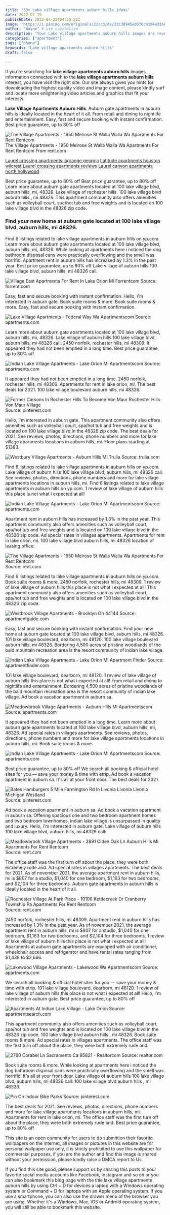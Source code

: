 ```yaml
---
title: "33+ Lake village apartments auburn hills ideas"
date: 2022-01-19
publishDate: 2022-04-22T04:50:22Z
image: "https://i.pinimg.com/originals/22/c3/89/22c38945e05f6c4104e32600b51122cd.jpg"
author: "Wayne" # use capitalize
description: "Your Lake village apartments auburn hills images are ready. Lake village apartments auburn hills are a topic that is being searched for and liked by netizens today. You can Find and Download the Lake village apartments auburn hills files here. Find and Download all free images."
categories: ["apartment"]
tags: ["phone"]
keywords: "Lake village apartments auburn hills"
draft: false

---
```


If you're searching for **lake village apartments auburn hills** images information connected with to the **lake village apartments auburn hills** interest, you have visit the right  site.  Our site always  gives you  hints  for downloading  the highest  quality video and image  content, please kindly surf and locate more enlightening video articles and graphics  that fit your interests.

**Lake Village Apartments Auburn Hills**. Auburn gate apartments in auburn hills is ideally located in the heart of it all. From retail and dining to nightlife and entertainment. Easy, fast and secure booking with instant confirmation. Best price guarantee, up to 80% off

![The Village Apartments - 1950 Melrose St Walla Walla Wa Apartments For Rent Rentcom](https://rentpath-res.cloudinary.com/$img_current/t_3x2_jpg_xl/t_unpaid/c80d5c172cd655029378f65e8462234f "The Village Apartments - 1950 Melrose St Walla Walla Wa Apartments For Rent Rentcom")
The Village Apartments - 1950 Melrose St Walla Walla Wa Apartments For Rent Rentcom From rent.com

[Laurel crossing apartments lagrange georgia](/laurel-crossing-apartments-lagrange-georgia/)
[Latitude apartments houston wilcrest](/latitude-apartments-houston-wilcrest/)
[Laurel crossing apartments reviews](/laurel-crossing-apartments-reviews/)
[Laurel canyon apartments north hollywood](/laurel-canyon-apartments-north-hollywood/)

Best price guarantee, up to 80% off Best price guarantee, up to 80% off Learn more about auburn gate apartments located at 100 lake village blvd, auburn hills, mi, 48326. Lake village of rochester hills. 100 lake village blvd auburn hills , mi 48326. This apartment community also offers amenities such as volleyball court, spa/hot tub and free weights and is located on 100 lake village blvd in the 48326 zip code.

### Find your new home at auburn gate located at 100 lake village blvd, auburn hills, mi 48326.

Find 6 listings related to lake village apartments in auburn hills on yp.com. Learn more about auburn gate apartments located at 100 lake village blvd, auburn hills, mi, 48326. While looking at apartments here i noticed the dog bathroom disposal cans were practically overflowing and the smell was horrific! Apartment rent in auburn hills has increased by 1.3% in the past year. Best price guarantee, up to 80% off Lake village of auburn hills 100 lake village blvd, auburn hills, mi 48326 call:


![Village East Apartments For Rent In Lake Orion Mi Forrentcom](https://images1.forrent.com/i2/mwg4LaMj9fF4Q2EYKDPQnq_4S0MzndPslfRzWgyjiyU/117/image.jpg "Village East Apartments For Rent In Lake Orion Mi Forrentcom")
Source: forrent.com

Easy, fast and secure booking with instant confirmation. Hello, i&#039;m interested in auburn gate. Book suite rooms &amp; more. Book suite rooms &amp; more. Easy, fast and secure booking with instant confirmation.

![Lake Village Apartments - Federal Way Wa Apartmentscom](https://images1.apartments.com/i2/U_bja_WX54h9FR6P9iI1wi-fodrt0AxunFfruDYOvrk/111/lake-village-apartments-federal-way-wa-primary-photo.jpg "Lake Village Apartments - Federal Way Wa Apartmentscom")
Source: apartments.com

Learn more about auburn gate apartments located at 100 lake village blvd, auburn hills, mi, 48326. Lake village of auburn hills 100 lake village blvd, auburn hills, mi 48326 call: 2450 norfolk, rochester hills, mi 48309. It appeared they had not been emptied in a long time. Best price guarantee, up to 80% off

![Indian Lake Village Apartments - Lake Orion Mi Apartmentscom](https://images1.apartments.com/i2/b_NcV1DjDunhE8Qvid_mQaXffSSJrR5S11Hs28993pQ/117/indian-lake-village-apartments-lake-orion-mi-kitchen.jpg?p=1 "Indian Lake Village Apartments - Lake Orion Mi Apartmentscom")
Source: apartments.com

It appeared they had not been emptied in a long time. 2450 norfolk, rochester hills, mi 48309. Apartments for rent in lake orion, mi. The best deals for 2021. 100 lake village boulevard auburn hills, mi 48326.

![Former Carsons In Rochester Hills To Become Von Maur Rochester Hills Von Maur Village](https://i.pinimg.com/originals/55/d3/a0/55d3a0d2f0da821b4d4a8cf1b3493239.jpg "Former Carsons In Rochester Hills To Become Von Maur Rochester Hills Von Maur Village")
Source: pinterest.com

Hello, i&#039;m interested in auburn gate. This apartment community also offers amenities such as volleyball court, spa/hot tub and free weights and is located on 100 lake village blvd in the 48326 zip code. The best deals for 2021. See reviews, photos, directions, phone numbers and more for lake village apartments locations in auburn hills, mi. Floor plans starting at $1383.

![Westbury Village Apartments - Auburn Hills Mi Trulia](https://www.trulia.com/pictures/thumbs_4/zillowstatic/fp/2be9f864310c0a64d9ff85d37af2365f-full.jpg "Westbury Village Apartments - Auburn Hills Mi Trulia")
Source: trulia.com

Find 6 listings related to lake village apartments in auburn hills on yp.com. Lake village of auburn hills 100 lake village blvd, auburn hills, mi 48326 call: See reviews, photos, directions, phone numbers and more for lake village apartments locations in auburn hills, mi. Find 6 listings related to lake village apartments in auburn hills on yp.com. 1 review of lake village of auburn hills this place is not what i expected at all!

![Indian Lake Village Apartments - Lake Orion Mi Apartmentscom](https://images1.apartments.com/i2/1GS3gO7Q1sELrBdGqiz4lZyGgCDRweERrNLUZx4e44Y/111/indian-lake-village-apartments-lake-orion-mi-primary-photo.jpg "Indian Lake Village Apartments - Lake Orion Mi Apartmentscom")
Source: apartments.com

Apartment rent in auburn hills has increased by 1.3% in the past year. This apartment community also offers amenities such as volleyball court, spa/hot tub and free weights and is located on 100 lake village blvd in the 48326 zip code. Ad special rates in villages apartments. Apartments for rent in lake orion, mi. 100 lake village blvd auburn hills, mi 48326 location of leasing office:

![The Village Apartments - 1950 Melrose St Walla Walla Wa Apartments For Rent Rentcom](https://rentpath-res.cloudinary.com/$img_current/t_3x2_jpg_xl/t_unpaid/c80d5c172cd655029378f65e8462234f "The Village Apartments - 1950 Melrose St Walla Walla Wa Apartments For Rent Rentcom")
Source: rent.com

Find 6 listings related to lake village apartments in auburn hills on yp.com. Book suite rooms &amp; more. 2450 norfolk, rochester hills, mi 48309. 1 review of lake village of auburn hills this place is not what i expected at all! This apartment community also offers amenities such as volleyball court, spa/hot tub and free weights and is located on 100 lake village blvd in the 48326 zip code.

![Westbrook Village Apartments - Brooklyn Oh 44144](https://rentpath-res.cloudinary.com/$img_current/t_3x2_jpg_lg/1cb301c55810fb2dda0b321db7ecffba "Westbrook Village Apartments - Brooklyn Oh 44144")
Source: apartmentguide.com

Easy, fast and secure booking with instant confirmation. Find your new home at auburn gate located at 100 lake village blvd, auburn hills, mi 48326. 101 lake village boulevard, dearborn, mi 48120. 100 lake village boulevard auburn hills, mi 48326. Bordering 4,500 acres of pristine woodlands of the bald mountain recreation area is the resort community of indian lake village.

![Indian Lake Village Apartments - Lake Orion Mi Apartment Finder](https://image1.apartmentfinder.com/i2/rsgtRQySUENmQyHt0we6ObJlfjrmsH6ZoT5C_XApVk4/117/indian-lake-village-apartments-lake-orion-mi-2br-2ba---997-sf-norway.jpg "Indian Lake Village Apartments - Lake Orion Mi Apartment Finder")
Source: apartmentfinder.com

101 lake village boulevard, dearborn, mi 48120. 1 review of lake village of auburn hills this place is not what i expected at all! From retail and dining to nightlife and entertainment. Bordering 4,500 acres of pristine woodlands of the bald mountain recreation area is the resort community of indian lake village. Ad book a vacation apartment in auburn  sa.

![Meadowbrook Village Apartments - Auburn Hills Mi Apartmentscom](https://images1.apartments.com/i2/Iwzd0298VsWT8vqp1Qcu6Ub67TnW3FT7uaggCRJB0Jk/111/meadowbrook-village-auburn-hills-mi-primary-photo.jpg "Meadowbrook Village Apartments - Auburn Hills Mi Apartmentscom")
Source: apartments.com

It appeared they had not been emptied in a long time. Learn more about auburn gate apartments located at 100 lake village blvd, auburn hills, mi, 48326. Ad special rates in villages apartments. See reviews, photos, directions, phone numbers and more for lake village apartments locations in auburn hills, mi. Book suite rooms &amp; more.

![Indian Lake Village Apartments - Lake Orion Mi Apartmentscom](https://images1.apartments.com/i2/y_5E55dLQS6Frkxi0IsVvpRYal9d7nN4wbds97OsLTs/117/indian-lake-village-apartments-lake-orion-mi-entrance-and-dining-room.jpg?p=1 "Indian Lake Village Apartments - Lake Orion Mi Apartmentscom")
Source: apartments.com

Best price guarantee, up to 80% off We search all booking &amp; official hotel sites for you — save your money &amp; time with etrip. Ad book a vacation apartment in auburn  sa. It&#039;s all at your front door. The best deals for 2021.

![Bates Hamburgers 5 Mile Farmington Rd In Livonia Livonia Livonia Michigan Westland](https://i.pinimg.com/originals/bc/4f/e0/bc4fe0bde089707317dd0cb4c40d2a2d.jpg "Bates Hamburgers 5 Mile Farmington Rd In Livonia Livonia Livonia Michigan Westland")
Source: pinterest.com

Ad book a vacation apartment in auburn  sa. Ad book a vacation apartment in auburn  sa. Offering spacious one and two bedroom apartment homes and two bedroom townhomes, indian lake village is unsurpassed in quality and luxury. Hello, i&#039;m interested in auburn gate. Lake village of auburn hills 100 lake village blvd, auburn hills, mi 48326 call:

![Meadowbrook Village Apartments - 2891 Olden Oak Ln Auburn Hills Mi Apartments For Rent Rentcom](https://rentpath-res.cloudinary.com/$img_current/t_3x2_jpg_xl/t_unpaid/4811896f00d526f4fb13363f8cc7bb97 "Meadowbrook Village Apartments - 2891 Olden Oak Ln Auburn Hills Mi Apartments For Rent Rentcom")
Source: rent.com

The office staff was the first turn off about the place, they were both extremely rude and. Ad special rates in villages apartments. The best deals for 2021. As of november 2021, the average apartment rent in auburn hills, mi is $807 for a studio, $1,040 for one bedroom, $1,163 for two bedrooms, and $2,104 for three bedrooms. Auburn gate apartments in auburn hills is ideally located in the heart of it all.

![Rochester Village At Park Place - 10100 Kettlecreek Dr Cranberry Township Pa Apartments For Rent Rentcom](https://rentpath-res.cloudinary.com/$img_current/t_3x2_jpg_xl/cc523a27b300b6935ea4dff93a22c88a "Rochester Village At Park Place - 10100 Kettlecreek Dr Cranberry Township Pa Apartments For Rent Rentcom")
Source: rent.com

2450 norfolk, rochester hills, mi 48309. Apartment rent in auburn hills has increased by 1.3% in the past year. As of november 2021, the average apartment rent in auburn hills, mi is $807 for a studio, $1,040 for one bedroom, $1,163 for two bedrooms, and $2,104 for three bedrooms. 1 review of lake village of auburn hills this place is not what i expected at all! Apartments at auburn gate apartments are equipped with air conditioner, wheelchair access and refrigerator and have rental rates ranging from $1,438 to $2,666.

![Lakewood Village Apartments - Lakewood Wa Apartmentscom](https://images1.apartments.com/i2/0nSU2P_aqwEZpb3VILUZngCfyWy68D0T8xw64smAT9w/111/lakewood-village-apartments-lakewood-wa-primary-photo.jpg "Lakewood Village Apartments - Lakewood Wa Apartmentscom")
Source: apartments.com

We search all booking &amp; official hotel sites for you — save your money &amp; time with etrip. 101 lake village boulevard, dearborn, mi 48120. 1 review of lake village of auburn hills this place is not what i expected at all! Hello, i&#039;m interested in auburn gate. Best price guarantee, up to 80% off

![Apartments At Indian Lake Village - Lake Orion](https://www.apartmentsearch.com/databaseimages/f9cedb91-c7b9-4e53-b2aa-239f80eb9592.jpg?w=750&amp;h=500&amp;404=~/assets/images/caro-coming-soon.jpg&amp;mode=crop "Apartments At Indian Lake Village - Lake Orion")
Source: apartmentsearch.com

This apartment community also offers amenities such as volleyball court, spa/hot tub and free weights and is located on 100 lake village blvd in the 48326 zip code. 100 lake village blvd auburn hills , mi 48326. Book suite rooms &amp; more. Ad special rates in villages apartments. The office staff was the first turn off about the place, they were both extremely rude and.

![2760 Corabel Ln Sacramento Ca 95821 - Realtorcom](https://ar.rdcpix.com/c041480aa4c5c5588b245911db86edd3c-f1885812396o.jpg "2760 Corabel Ln Sacramento Ca 95821 - Realtorcom")
Source: realtor.com

Book suite rooms &amp; more. While looking at apartments here i noticed the dog bathroom disposal cans were practically overflowing and the smell was horrific! It&#039;s all at your front door. Lake village of auburn hills 100 lake village blvd, auburn hills, mi 48326 call: 100 lake village blvd auburn hills , mi 48326.

![Pin On Indoor Bike Parks](https://i.pinimg.com/originals/22/c3/89/22c38945e05f6c4104e32600b51122cd.jpg "Pin On Indoor Bike Parks")
Source: pinterest.com

The best deals for 2021. See reviews, photos, directions, phone numbers and more for lake village apartments locations in auburn hills, mi. Apartments for rent in lake orion, mi. The office staff was the first turn off about the place, they were both extremely rude and. Best price guarantee, up to 80% off

This site is an open community for users to do submittion their favorite wallpapers on the internet, all images or pictures in this website are for personal wallpaper use only, it is stricly prohibited to use this wallpaper for commercial purposes, if you are the author and find this image is shared without your permission, please kindly raise a DMCA report to Us.

If you find this site good, please support us by sharing this posts to your favorite social media accounts like Facebook, Instagram and so on or you can also bookmark this blog page with the title lake village apartments auburn hills by using Ctrl + D for devices a laptop with a Windows operating system or Command + D for laptops with an Apple operating system. If you use a smartphone, you can also use the drawer menu of the browser you are using. Whether it's a Windows, Mac, iOS or Android operating system, you will still be able to bookmark this website.
